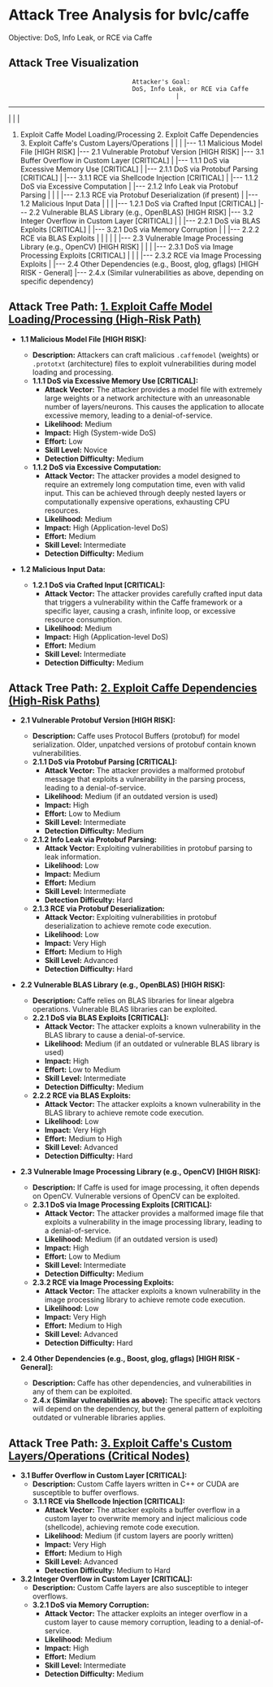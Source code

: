 # Attack Tree Analysis for bvlc/caffe

Objective: DoS, Info Leak, or RCE via Caffe

## Attack Tree Visualization

                                      Attacker's Goal:
                                      DoS, Info Leak, or RCE via Caffe
                                                  |
  -----------------------------------------------------------------------------------------------------------------
  |                                                 |                                                               |
  1. Exploit Caffe Model Loading/Processing         2. Exploit Caffe Dependencies                                 3. Exploit Caffe's Custom Layers/Operations
  |                                                 |                                                               |
  |--- 1.1 Malicious Model File [HIGH RISK]      |--- 2.1 Vulnerable Protobuf Version [HIGH RISK]           |--- 3.1 Buffer Overflow in Custom Layer [CRITICAL]
  |    |--- 1.1.1  DoS via Excessive Memory Use [CRITICAL]     |    |--- 2.1.1  DoS via Protobuf Parsing [CRITICAL]      |    |--- 3.1.1  RCE via Shellcode Injection [CRITICAL]
  |    |--- 1.1.2  DoS via Excessive Computation    |    |--- 2.1.2  Info Leak via Protobuf Parsing                  |
  |                                                 |    |--- 2.1.3  RCE via Protobuf Deserialization (if present)  |
  |--- 1.2  Malicious Input Data                    |                                                               |
  |    |--- 1.2.1  DoS via Crafted Input [CRITICAL]           |--- 2.2 Vulnerable BLAS Library (e.g., OpenBLAS) [HIGH RISK]             |--- 3.2 Integer Overflow in Custom Layer [CRITICAL]
  |                                                 |    |--- 2.2.1  DoS via BLAS Exploits [CRITICAL]                        |    |--- 3.2.1  DoS via Memory Corruption
  |                                                 |    |--- 2.2.2  RCE via BLAS Exploits                         |
  |                                                 |                                                               |
  |                                                 |--- 2.3 Vulnerable Image Processing Library (e.g., OpenCV) [HIGH RISK]    |
       |                                                 |    |--- 2.3.1  DoS via Image Processing Exploits [CRITICAL]              |
       |                                                 |    |--- 2.3.2  RCE via Image Processing Exploits              |
                                                    |--- 2.4 Other Dependencies (e.g., Boost, glog, gflags) [HIGH RISK - General]
                                                         |--- 2.4.x  (Similar vulnerabilities as above, depending on specific dependency)


## Attack Tree Path: [1. Exploit Caffe Model Loading/Processing (High-Risk Path)](./attack_tree_paths/1__exploit_caffe_model_loadingprocessing__high-risk_path_.md)

*   **1.1 Malicious Model File [HIGH RISK]:**
    *   **Description:** Attackers can craft malicious `.caffemodel` (weights) or `.prototxt` (architecture) files to exploit vulnerabilities during model loading and processing.
    *   **1.1.1 DoS via Excessive Memory Use [CRITICAL]:**
        *   **Attack Vector:** The attacker provides a model file with extremely large weights or a network architecture with an unreasonable number of layers/neurons. This causes the application to allocate excessive memory, leading to a denial-of-service.
        *   **Likelihood:** Medium
        *   **Impact:** High (System-wide DoS)
        *   **Effort:** Low
        *   **Skill Level:** Novice
        *   **Detection Difficulty:** Medium
    *   **1.1.2 DoS via Excessive Computation:**
        *   **Attack Vector:** The attacker provides a model designed to require an extremely long computation time, even with valid input. This can be achieved through deeply nested layers or computationally expensive operations, exhausting CPU resources.
        *   **Likelihood:** Medium
        *   **Impact:** High (Application-level DoS)
        *   **Effort:** Medium
        *   **Skill Level:** Intermediate
        *   **Detection Difficulty:** Medium

*   **1.2 Malicious Input Data:**
    *   **1.2.1 DoS via Crafted Input [CRITICAL]:**
        *   **Attack Vector:** The attacker provides carefully crafted input data that triggers a vulnerability within the Caffe framework or a specific layer, causing a crash, infinite loop, or excessive resource consumption.
        *   **Likelihood:** Medium
        *   **Impact:** High (Application-level DoS)
        *   **Effort:** Medium
        *   **Skill Level:** Intermediate
        *   **Detection Difficulty:** Medium

## Attack Tree Path: [2. Exploit Caffe Dependencies (High-Risk Paths)](./attack_tree_paths/2__exploit_caffe_dependencies__high-risk_paths_.md)

*   **2.1 Vulnerable Protobuf Version [HIGH RISK]:**
    *   **Description:** Caffe uses Protocol Buffers (protobuf) for model serialization. Older, unpatched versions of protobuf contain known vulnerabilities.
    *   **2.1.1 DoS via Protobuf Parsing [CRITICAL]:**
        *   **Attack Vector:** The attacker provides a malformed protobuf message that exploits a vulnerability in the parsing process, leading to a denial-of-service.
        *   **Likelihood:** Medium (if an outdated version is used)
        *   **Impact:** High
        *   **Effort:** Low to Medium
        *   **Skill Level:** Intermediate
        *   **Detection Difficulty:** Medium
    *   **2.1.2 Info Leak via Protobuf Parsing:**
        *   **Attack Vector:** Exploiting vulnerabilities in protobuf parsing to leak information.
        *   **Likelihood:** Low
        *   **Impact:** Medium
        *   **Effort:** Medium
        *   **Skill Level:** Intermediate
        *   **Detection Difficulty:** Hard
    *   **2.1.3 RCE via Protobuf Deserialization:**
        *   **Attack Vector:**  Exploiting vulnerabilities in protobuf deserialization to achieve remote code execution.
        *   **Likelihood:** Low
        *   **Impact:** Very High
        *   **Effort:** Medium to High
        *   **Skill Level:** Advanced
        *   **Detection Difficulty:** Hard

*   **2.2 Vulnerable BLAS Library (e.g., OpenBLAS) [HIGH RISK]:**
    *   **Description:** Caffe relies on BLAS libraries for linear algebra operations. Vulnerable BLAS libraries can be exploited.
    *   **2.2.1 DoS via BLAS Exploits [CRITICAL]:**
        *   **Attack Vector:** The attacker exploits a known vulnerability in the BLAS library to cause a denial-of-service.
        *   **Likelihood:** Medium (if an outdated or vulnerable BLAS library is used)
        *   **Impact:** High
        *   **Effort:** Low to Medium
        *   **Skill Level:** Intermediate
        *   **Detection Difficulty:** Medium
    *   **2.2.2 RCE via BLAS Exploits:**
        *   **Attack Vector:** The attacker exploits a known vulnerability in the BLAS library to achieve remote code execution.
        *   **Likelihood:** Low
        *   **Impact:** Very High
        *   **Effort:** Medium to High
        *   **Skill Level:** Advanced
        *   **Detection Difficulty:** Hard

*   **2.3 Vulnerable Image Processing Library (e.g., OpenCV) [HIGH RISK]:**
    *   **Description:** If Caffe is used for image processing, it often depends on OpenCV. Vulnerable versions of OpenCV can be exploited.
    *   **2.3.1 DoS via Image Processing Exploits [CRITICAL]:**
        *   **Attack Vector:** The attacker provides a malformed image file that exploits a vulnerability in the image processing library, leading to a denial-of-service.
        *   **Likelihood:** Medium (if an outdated version is used)
        *   **Impact:** High
        *   **Effort:** Low to Medium
        *   **Skill Level:** Intermediate
        *   **Detection Difficulty:** Medium
    *   **2.3.2 RCE via Image Processing Exploits:**
        *   **Attack Vector:** The attacker exploits a known vulnerability in the image processing library to achieve remote code execution.
        *   **Likelihood:** Low
        *   **Impact:** Very High
        *   **Effort:** Medium to High
        *   **Skill Level:** Advanced
        *   **Detection Difficulty:** Hard

*   **2.4 Other Dependencies (e.g., Boost, glog, gflags) [HIGH RISK - General]:**
    *   **Description:** Caffe has other dependencies, and vulnerabilities in any of them can be exploited.
    *   **2.4.x (Similar vulnerabilities as above):** The specific attack vectors will depend on the dependency, but the general pattern of exploiting outdated or vulnerable libraries applies.

## Attack Tree Path: [3. Exploit Caffe's Custom Layers/Operations (Critical Nodes)](./attack_tree_paths/3__exploit_caffe's_custom_layersoperations__critical_nodes_.md)

*   **3.1 Buffer Overflow in Custom Layer [CRITICAL]:**
    *   **Description:** Custom Caffe layers written in C++ or CUDA are susceptible to buffer overflows.
    *   **3.1.1 RCE via Shellcode Injection [CRITICAL]:**
        *   **Attack Vector:** The attacker exploits a buffer overflow in a custom layer to overwrite memory and inject malicious code (shellcode), achieving remote code execution.
        *   **Likelihood:** Medium (if custom layers are poorly written)
        *   **Impact:** Very High
        *   **Effort:** Medium to High
        *   **Skill Level:** Advanced
        *   **Detection Difficulty:** Medium to Hard
*   **3.2 Integer Overflow in Custom Layer [CRITICAL]:**
    *   **Description:** Custom Caffe layers are also susceptible to integer overflows.
    *   **3.2.1 DoS via Memory Corruption:**
        *   **Attack Vector:** The attacker exploits an integer overflow in a custom layer to cause memory corruption, leading to a denial-of-service.
        *   **Likelihood:** Medium
        *   **Impact:** High
        *   **Effort:** Medium
        *   **Skill Level:** Intermediate
        *   **Detection Difficulty:** Medium

